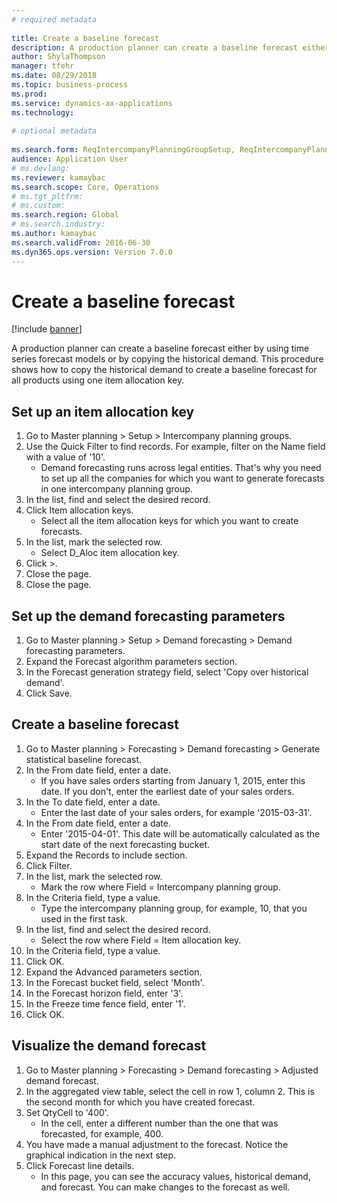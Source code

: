 ```yaml
--- 
# required metadata 
 
title: Create a baseline forecast
description: A production planner can create a baseline forecast either by using time series forecast models or by copying the historical demand. 
author: ShylaThompson
manager: tfehr 
ms.date: 08/29/2018
ms.topic: business-process 
ms.prod:  
ms.service: dynamics-ax-applications 
ms.technology:  
 
# optional metadata 
 
ms.search.form: ReqIntercompanyPlanningGroupSetup, ReqIntercompanyPlanningGroupAllocKeys, ReqDemPlanForecastParameters, ReqDemPlanCreateForecastDialog, SysQueryForm, ReqDemPlanForecastViewer   
audience: Application User 
# ms.devlang:  
ms.reviewer: kamaybac
ms.search.scope: Core, Operations 
# ms.tgt_pltfrm:  
# ms.custom:  
ms.search.region: Global
# ms.search.industry: 
ms.author: kamaybac
ms.search.validFrom: 2016-06-30 
ms.dyn365.ops.version: Version 7.0.0 
---
```

# Create a baseline forecast

[!include [banner](../../includes/banner.md)]

A production planner can create a baseline forecast either by using time series forecast models or by copying the historical demand. This procedure shows how to copy the historical demand to create a baseline forecast for all products using one item allocation key. 


## Set up an item allocation key
1. Go to Master planning > Setup > Intercompany planning groups.
2. Use the Quick Filter to find records. For example, filter on the Name field with a value of '10'.
    * Demand forecasting runs across legal entities. That's why you need to set up all the companies for which you want to generate forecasts in one intercompany planning group.  
3. In the list, find and select the desired record.
4. Click Item allocation keys.
    * Select all the item allocation keys for which you want to create forecasts.  
5. In the list, mark the selected row.
    * Select D_Aloc item allocation key.  
6. Click >.
7. Close the page.
8. Close the page.

## Set up the demand forecasting parameters
1. Go to Master planning > Setup > Demand forecasting > Demand forecasting parameters.
2. Expand the Forecast algorithm parameters section.
3. In the Forecast generation strategy field, select 'Copy over historical demand'.
4. Click Save.

## Create a baseline forecast
1. Go to Master planning > Forecasting > Demand forecasting > Generate statistical baseline forecast.
2. In the From date field, enter a date.
    * If you have sales orders starting from January 1, 2015, enter this date. If you don't, enter the earliest date of your sales orders.  
3. In the To date field, enter a date.
    * Enter the last date of your sales orders, for example '2015-03-31'.  
4. In the From date field, enter a date.
    * Enter '2015-04-01'. This date will be automatically calculated as the start date of the next forecasting bucket.  
5. Expand the Records to include section.
6. Click Filter.
7. In the list, mark the selected row.
    * Mark the row where Field = Intercompany planning group.  
8. In the Criteria field, type a value.
    * Type the intercompany planning group, for example, 10, that you used in the first task.  
9. In the list, find and select the desired record.
    * Select the row where Field = Item allocation key.  
10. In the Criteria field, type a value.
11. Click OK.
12. Expand the Advanced parameters section.
13. In the Forecast bucket field, select 'Month'.
14. In the Forecast horizon field, enter '3'.
15. In the Freeze time fence field, enter '1'.
16. Click OK.

## Visualize the demand forecast
1. Go to Master planning > Forecasting > Demand forecasting > Adjusted demand forecast.
2. In the aggregated view table, select the cell in row 1, column 2. This is the second month for which you have created forecast.
3. Set QtyCell to '400'.
    * In the cell, enter a different number than the one that was forecasted, for example, 400.  
4. You have made a manual adjustment to the forecast. Notice the graphical indication in the next step.
5. Click Forecast line details.
    * In this page, you can see the accuracy values, historical demand, and forecast. You can make changes to the forecast as well.  

